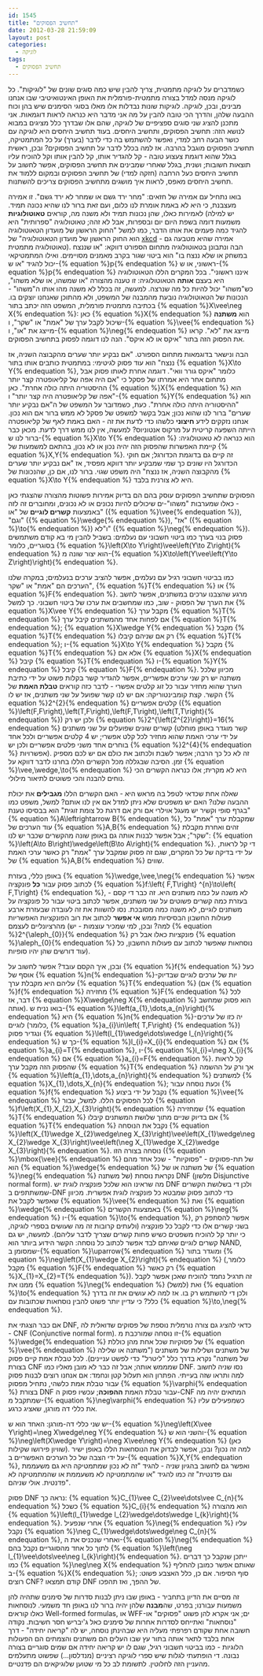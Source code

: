 ```yaml
---
id: 1545
title: "תחשיב הפסוקים"
date: 2012-03-28 21:59:09
layout: post
categories: 
  - לוגיקה
tags: 
  - תחשיב הפסוקים
---
```

כשמדברים על לוגיקה מתמטית, צריך להבין שיש כמה סוגים שונים של "לוגיקות". כל לוגיקה מנסה למדל בצורה מתמטית-פורמלית את האופן האינטואיטיבי שבו אנחנו מבינים, ובכן, לוגיקה. לוגיקות שונות נבדלות אלו מאלו בסוגי הסימנים שיש בהן וכוח ההבעה שלהן, והדרך הכי טובה להבין על מה אני מדבר היא כנראה לראות דוגמאות. אני מתכנן להציג שני סוגים ספציפיים של לוגיקה, שהם אלו שבדרך כלל מציגים במבוא לנושא הזה: תחשיב הפסוקים, ותחשיב היחסים. בעוד תחשיב היחסים היא לוגיקה עם כושר הבעה רחב למדי, ואפשר להשתמש בה כדי לדבר (בערך) על כל המתמטיקה, תחשיב הפסוקים מוגבל בהרבה. אז למה בכלל לדבר על תחשיב הפסוקים? ובכן, ראשית בגלל שהוא דוגמת צעצוע טובה - קל להגדיר אותו, קל להבין אותו וקל להוכיח עליו תוצאות חשובות; ושנית, בגלל שאחרי שמבינים את תחשיב הפסוקים, אפשר לחשוב על תחשיב היחסים כעל הרחבה (חזקה למדי) של תחשיב הפסוקים ובמקום ללמוד את תחשיב היחסים מאפס, לראות איך מושגים מתחשיב הפסוקים צריכים להשתנות.

בואו נתחיל עם אמירה של חזאים: "מחר ירד גשם או שמחר לא ירד גשם". זו אמירה מעצבנת, כי היא לא באמת אומרת לנו כלום, ועם זאת ברור לנו שהיא נכונה תמיד. לאמירות כאלו, שהן נכונות תמיד ולא משנה מה, קוראים <strong>טאוטולוגיות</strong> (יש למילה משמעות דומה בשפת היום יום ובספרות, אבל לא זהה; טאוטולוגיה "ספרותית" היא להגיד כמה פעמים את אותו הדבר, כמו למשל "החוק הראשון של מועדון הטאוטולוגיה הוא החוק הראשון של מועדון הטאוטולוגיה" של <a href="http://xkcd.com/703/">xkcd</a> - אמירה שהיא מטבעה גם טאוטולוגיה מתמטית). הבה ונתבונן בטאוטולוגיה מתחום הספורט דווקא: "או שננצח במשחק או שלא ננצח בו" הוא ביטוי שגור בקרב מאמנים מסויימים. ואילו המתמטיקאי יכול להגיד "או ש-{% equation %}p{% endequation %} ראשוני, או ש-{% equation %}p{% endequation %} איננו ראשוני". בכל המקרים הללו הטאוטולוגיה היא בעצם <strong>אותה</strong> הטאוטולוגיה: זו טענה מהצורה "או שמשהו, או שלא משהו", כש"משהו" יכול להיות כל מה שנרצה. למעשה, זה בכלל לא משנה מהו אותו ה"משהו" - הנכונות של הטאוטולוגיה נובעת מהמבנה של המשפט, ולא מהתוכן שאנחנו יוצקים בו. בכתיבה מתמטית פורמלית, המשפט הזה יכתב בתור {% equation %}X\vee\neg X{% endequation %}: כאן {% equation %}X{% endequation %} הוא <strong>משתנה</strong> שיכול לקבל ערך של "אמת" או "שקר", ו-{% equation %}\vee{% endequation %} מייצג את "או", ו-{% equation %}\neg{% endequation %} מייצג את "לא". קראו את הפסוק הזה בתור "איקס או לא איקס". הנה לנו דוגמה לפסוק בתחשיב הפסוקים.

הבה ונישאר בדוגמאות מתחום הספורט. "אם נבקיע יותר שערים מהקבוצה השניה, אז ננצח" הוא עוד פסוק לגיטימי: במתמטית כותבים אותו בתור {% equation %}X\to Y{% endequation %}, כלומר "איקס גורר וואי". דוגמה אחרת לאותו פסוק אבל מתחום אחר היא אמרתו של פסקל כי "אם היה אפה של קליאופטרה קצר יותר ההיסטוריה היתה כולה אחרת". כאן {% equation %}X{% endequation %} הוא "אפה של קליאופטרה היה קצר יותר" ו-{% equation %}Y{% endequation %} הוא "ההיסטוריה היתה כולה אחרת". כעת, כשמדובר על המשפט של ה"אם נבקיע יותר שערים" ברור לנו שהוא נכון; אבל בקשר למשפט של פסקל לא ממש ברור אם הוא נכון. אנחנו נזקקים לידע <strong>חיצוני</strong> כלשהו כדי לדעת את זה - האם באמת לאף של קליאופטרה הייתה השפעה קריטית על מרקוס אנטוניוס? למעשה, אין לנו ממש דרך לדעת. מכאן כבר ברור לנו ש-{% equation %}X\to Y{% endequation %} הוא כנראה לא טאוטולוגיה: קיימת האפשרות שהפסוק הזה יהיה נכון או לא נכון, בהתאם למשמעות של {% equation %}X,Y{% endequation %}. זה קיים גם בדוגמת הכדורגל; אם חוקי הכדורגל היו שונים כך שמי שמבקיע יותר דווקא מפסיד, אז "אם נבקיע יותר שערים מהקבוצה השניה, אז ננצח" היה משפט שגוי. ברור לנו, אם כן, שהנכונות של {% equation %}X\to Y{% endequation %} היא לא צורנית בלבד.

הפסוקים שתחשיב הפסוקים עוסק בהם הם בדיוק אמירות פשוטות מהצורה שהצגתי כאן - כאלו שמערבות "משהו"-ים שיכולים להיות נכונים או לא נכונים, ומחוברים זה לזה באמצעות <strong>קשרים לוגיים</strong> של "או" ({% equation %}\vee{% endequation %}), "וגם" ({% equation %}\wedge{% endequation %}), "אז" ({% equation %}\to{% endequation %}) ו"לא" ({% equation %}\neg{% endequation %}). פסוק בנוי בערך כמו ביטוי חשבוני עם נעלמים: בשביל להבין מי בא קודם משתמשים בסוגריים, כלומר {% equation %}\left(X\to Y\right)\vee\left(Y\to Z\right){% endequation %} הוא יצור שונה מ-{% equation %}X\to\left(Y\vee\left(Y\to Z\right)\right){% endequation %}.

כמו בביטוי חשבוני רגיל עם נעלמים, אפשר להציב ערכים בנעלמים; במקרה שלנו הערכים הם "אמת" או "שקר", {% equation %}T{% endequation %} או {% equation %}F{% endequation %}. מרגע שהצבנו ערכים במשתנים, אפשר לחשב את הערך של הפסוק - שוב, כמו שמחשבים את ערכו של ביטוי חשבוני. כך למשל {% equation %}X\vee Y{% endequation %} מקבל ערך {% equation %}T{% endequation %} אם לפחות אחד מהמשתנים קיבל ערך {% equation %}T{% endequation %}; {% equation %}X\wedge Y{% endequation %} מקבל {% equation %}T{% endequation %} רק אם שניהם קיבלו {% equation %}T{% endequation %}; ו-{% equation %}X\to Y{% endequation %} מקבל {% equation %}T{% endequation %} אלא אם {% equation %}X{% endequation %} קיבל {% equation %}T{% endequation %} ו-{% equation %}Y{% endequation %} קיבל {% equation %}F{% endequation %}. מכיוון שלכל משתנה יש רק שני ערכים אפשריים, אפשר להגדיר קשר בקלות פשוט על ידי כתיבת הערך שהוא מחזיר עבור כל זוג קלטים אפשרי - לדבר כזה קוראים <strong>טבלת האמת</strong> של הקשר. קצת קומבינטוריקה: אם יש לנו קשר שפועל על שני משתנים, אז יש לו {% equation %}2^{2}{% endequation %} קלטים אפשריים ({% equation %}\left(F,F\right),\left(T,F\right),\left(F,T\right),\left(T,T\right){% endequation %}) ולכן יש רק {% equation %}2^{\left(2^{2}\right)}=16{% endequation %} קשרים שונים שפועלים על שני משתנים (קשר מוגדר באופן מוחלט על ידי ערכי האמת שהוא מחזיר לכל קלט אפשרי; יש 4 קלטים אפשריים ולכל אחד בוחרים אחד משני פלטים אפשריים ולכן יש {% equation %}2^{4}{% endequation %} אפשרויות). זה לא כל כך הרבה; אפשר לשבת ולכתוב את כולם אם יש לכם מספיק זמן. הסיבה שבגללה מכל הקשרים הללו בחרנו לדבר דווקא על {% equation %}\vee,\wedge,\to{% endequation %} היא לא מקרית; אלו כנראה הקשרים הכי נוחים להבנה והכי פשוטים לתיאור מילולי.

שאלה אחת שכדאי לטפל בה מראש היא - האם הקשרים הללו <strong>מגבילים</strong> את יכולת ההבעה שלנו? האם יש משפטים שלא ניתן למדל אם אין לנו אותם? למשל, משפט כמו "בגרף סופי וקשיר יש מעגל אוילרי אם ורק אם דרגת כל צומת זוגית" הוא בבסיסו טענת {% equation %}A\leftrightarrow B{% endequation %}, שמקבלת ערך "אמת" כל עוד הערכים של {% equation %}A,B{% endequation %} זהים ואחרת מקבלת "שקר"; אבל אפשר לבנות אותה גם באופן שונה מהקשרים שכבר יש לנו: {% equation %}\left(A\to B\right)\wedge\left(B\to A\right){% endequation %}. די קל לראות, על ידי בדיקה של כל המקרים, שגם זה פסוק שמקבל ערך "אמת" רק כאשר ערכי האמת של {% equation %}A,B{% endequation %} שווים.

באופן כללי, בעזרת {% equation %}\wedge,\vee,\neg{% endequation %} אפשר לכתוב פסוק עבור <strong>כל</strong> פונקציה {% equation %}f:\left\{ F,T\right\} ^{n}\to\left\{ F,T\right\} {% endequation %}, לא משנה על כמה משתנים היא. זה כבר די קסם - בעזרת כמה קשרים פשוטים על שני משתנים, אפשר לכתוב ביטוי עבור כל פונקציה על משתנים לוגיים, לא משנה כמה מסובכת. נסו להשוות את זה לעובדה שבעזרת ארבע פעולות החשבון הבסיסיות ממש <strong>אי אפשר</strong> לכתוב את רוב הפונקציות האפשריות מהרציונליים לעצמם (למה? ובכן, למי שמכיר עוצמות - יש {% equation %}2^{\aleph_{0}}{% endequation %} פונקציות כאלו אבל רק {% equation %}\aleph_{0}{% endequation %} נוסחאות שאפשר לכתוב עם פעולות החשבון, כל עוד דורשים שהן יהיו סופיות).

ובכן, איך הקסם עובד? אפשר לחשוב על {% equation %}f{% endequation %} כעל אוסף של {% equation %}n{% endequation %}-יות של ערכים לוגיים שבדיוק עליהם היא מקבלת ערך {% equation %}T{% endequation %} (אם {% equation %}f{% endequation %} מחזירה {% equation %}F{% endequation %} לכל דבר, אז {% equation %}X\wedge\neg X{% endequation %} הוא פסוק שמחשב אותה). בואו נניח ש-{% equation %}\left(a_{1},\dots,a_{n}\right){% endequation %} היא {% equation %}n{% endequation %}-יה כזו של ערכים לוגיים (כלומר, {% equation %}a_{i}\in\left\{ T,F\right\} {% endequation %}) ונגדיר פסוק {% equation %}\left(l_{1}\wedge\dots\wedge l_{n}\right){% endequation %} כך ש-{% equation %}l_{i}=X_{i}{% endequation %} אם {% equation %}a_{i}=T{% endequation %}, ו-{% equation %}l_{i}=\neg X_{i}{% endequation %} אם {% equation %}a_{i}=F{% endequation %}. קל לראות שהפסוק הזה מקבל ערך {% equation %}T{% endequation %} אך ורק על ההשמה {% equation %}\left(a_{1},\dots,a_{n}\right){% endequation %} למשתנים {% equation %}X_{1},\dots,X_{n}{% endequation %}; וכעת נוסחה עבור {% equation %}f{% endequation %} נקבל על ידי ביצוע {% equation %}\vee{% endequation %} לכל הפסוקים הללו. למשל, עבור {% equation %}f\left(X_{1},X_{2},X_{3}\right){% endequation %} שמחזירה {% equation %}T{% endequation %} אם בדיוק שניים מתוך שלושת המשתנים קיבלו {% equation %}T{% endequation %} נקבל את הנוסחה {% equation %}\left(X_{1}\wedge X_{2}\wedge\neg X_{3}\right)\vee\left(X_{1}\wedge\neg X_{2}\wedge X_{3}\right)\vee\left(\neg X_{1}\wedge X_{2}\wedge X_{3}\right){% endequation %}. נוסחה בצורה הזו ({% equation %}\mbox{\vee}{% endequation %} של תת-פסוקים - "פסוקיות" - שכל אחד מהם הוא {% equation %}\wedge{% endequation %} של משתנה או של {% equation %}\neg{% endequation %} של משתנה) נקראת נוסחת DNF (מלשון Disjunctive normal form). מה שראינו הוא שלכל פונקציה לוגית יש DNF ולכן די בשלושת הקשרים שמשתתפים ב-DNF כדי לכתוב פסוק שמבטא כל פונקציה לוגית אפשרית. מכיוון שאפשר לקבל את {% equation %}\vee{% endequation %} ואת {% equation %}\wedge{% endequation %} באמצעות הקשרים {% equation %}\neg{% endequation %} ו-{% equation %}\to{% endequation %}, אפשר להסתפק רק בשני קשרים אלו כדי לקבל כל פונקציה (ולעתים קרובות זה מה שעושים בספרי לוגיקה, כי יותר קל להוכיח משפטים כשיש פחות קשרים שצריך לדבר עליהם). למעשה, יש גם קשרים לוגיים שאיתם לבד אפשר לכתוב כל נוסחה: הקשר הידוע ביותר הוא NAND, שמסומן ב-{% equation %}\uparrow{% endequation %} ומוגדר בתור {% equation %}\neg\left(X_{1}\wedge X_{2}\right){% endequation %} (כלומר, מקבל {% equation %}F{% endequation %} רק כאשר {% equation %}X_{1}=X_{2}=T{% endequation %}). זה תרגיל נחמד להוכיח שאכן אפשר לקבל ממנו את {% equation %}\neg{% endequation %} ואת (למשל) {% equation %}\to{% endequation %} ולכן די להשתמש רק בו. אז למה לא עושים את זה בדרך כלל? כי עדיין יותר פשוט להבין נוסחאות שכתובות עם {% equation %}\to,\neg{% endequation %}.

אם כבר הצגתי את DNF, כדאי להציג גם צורה נורמלית נוספת של פסוקים שדואלית לה - CNF (Conjunctive normal form). זו נוסחה שמורכבת מ-{% equation %}\wedge{% endequation %} של פסוקיות שכל אחת מהן כוללת {% equation %}\vee{% endequation %} של משתנים ושלילות של משתנים ("משתנה או שלילה של משתנה" נקרא בדרך כלל "ליטרל" כדי לפשט עניינים). לכל טבלת אמת קיים פסוק בצורת CNF שמממש אותה; אבל זה כבר לא מובן מאליו כמו DNF. נסו שניה לחשוב למה ותראו שזה בעייתי. הפתרון הוא תעלול קטן ונחמד: אם אנחנו רוצים לבנות פסוק עבור טבלת אמת כלשהי, נתחיל מפסוק {% equation %}\varphi{% endequation %} בצורת DNF עבור טבלת האמת <strong>ההפוכה</strong>; עכשיו פסוק ה-CNF המתאים יהיה מה שמתקבל מ-{% equation %}\neg\varphi{% endequation %} כשמפעילים עליו את כללי דה מורגן, שאציג כרגע.

יש שני כללי דה-מורגן: האחד הוא ש-{% equation %}\neg\left(X\vee Y\right)=\neg X\wedge\neg Y{% endequation %} והשני הוא ש-{% equation %}\neg\left(X\wedge Y\right)=\neg X\vee\neg Y{% endequation %} (כאן שוויון פירושו שקילות). למה זה נכון? ובכן, אפשר לבדוק את הנוסחאות הללו באופן ישיר על ידי הצבה של כל הערכים האפשריים ב-{% equation %}X,Y{% endequation %}, ואפשר גם לחשוב בהגיון שניה - להגיד "זה לא נכון שמתמטיקה היא גם משעממת וגם פדנטית" זה כמו להגיד "או שהמתמטיקה לא משעממת או שהמתמטיקה לא פדנטית. אולי שניהם".

פסוק DNF נראה כך: {% equation %}C_{1}\vee C_{2}\vee\dots\vee C_{n}{% endequation %} כשכל {% equation %}C_{i}{% endequation %} הוא מהצורה {% equation %}\left(l_{1}\wedge l_{2}\wedge\dots\wedge l_{k}\right){% endequation %}. אחרי שנפעיל {% equation %}\neg{% endequation %} עליו נקבל {% equation %}\neg C_{1}\wedge\dots\wedge\neg C_{n}{% endequation %}, ואחרי שנכניס את ה-{% equation %}\neg{% endequation %} לתוך כל אחד מהסוגריים נקבל בהם {% equation %}\left(\neg l_{1}\vee\dots\vee\neg l_{k}\right){% endequation %}. ייתכן שנקבל כך דברים כמו {% equation %}\neg\neg X{% endequation %} שאותם אפשר כמובן להחליף ב-{% equation %}X{% endequation %}; סוף הסיפור. אם כן, כלל האצבע פשוט: רוצים CNF? קודם תמצאו DNF של ההפך, ואז תהפכו.

זה מסיים את הדיון בתחביר - באופן שבו ניתן לבנות סדרות של סימנים שתהיה להן משמעות עבורנו; בפרט, שה<strong>מבנה</strong> שלהן יהיה ברור לנו באופן חד משמעי. לנוסחאות כאלו קוראים Well-formed formulas, או WFF-ים; אני אקרא להן פשוט "פסוקים" או "נוסחאות" ואתייחס לסדרות אחרות של סימנים כאל ג'יבריש חסר חשיבות. נקודה חשובה אחת שקודם רפרפתי מעליה היא שבהינתן נוסחה, יש לה "קריאה יחידה" - דרך אחת בלבד לתאר אותה בתור עץ שבו העלים הם משתנים והצמתים הם הפעולות הלוגיות - כמו בביטוי חשבוני רגיל, שגם לו יש קריאה יחידה אם שמים סוגריים בצורה נבונה. די הופתעתי לגלות שיש ספרי לוגיקה רציניים (מנדלסון...) שפשוט מתעלמים מהעניין הזה לחלוטין. לתשומת לב כל מי שטוען שלוגיקאים הם פדנטיים.
